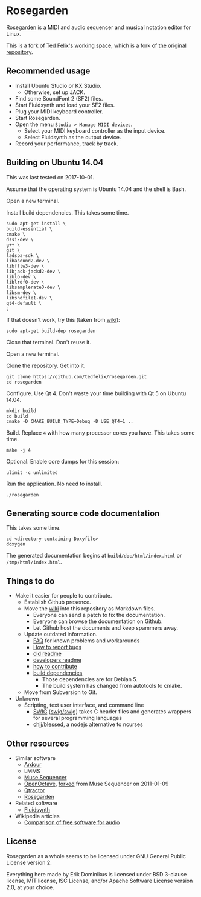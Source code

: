 # Rosegarden

[Rosegarden](http://www.rosegardenmusic.com/) is a MIDI and audio sequencer and musical notation editor for Linux.

This is a fork of [Ted Felix's working space](https://github.com/tedfelix/rosegarden),
which is a fork of [the original repository](https://sourceforge.net/projects/rosegarden/).

## Recommended usage

- Install Ubuntu Studio or KX Studio.
    - Otherwise, set up JACK.
- Find some SoundFont 2 (SF2) files.
- Start Fluidsynth and load your SF2 files.
- Plug your MIDI keyboard controller.
- Start Rosegarden.
- Open the menu `Studio > Manage MIDI devices`.
    - Select your MIDI keyboard controller as the input device.
    - Select Fluidsynth as the output device.
- Record your performance, track by track.

## Building on Ubuntu 14.04

This was last tested on 2017-10-01.

Assume that the operating system is Ubuntu 14.04 and the shell is Bash.

Open a new terminal.

Install build dependencies.
This takes some time.

```
sudo apt-get install \
build-essential \
cmake \
dssi-dev \
g++ \
git \
ladspa-sdk \
libasound2-dev \
libfftw3-dev \
libjack-jackd2-dev \
liblo-dev \
liblrdf0-dev \
libsamplerate0-dev \
libsm-dev \
libsndfile1-dev \
qt4-default \
;
```

If that doesn't work, try this (taken from [wiki](http://www.rosegardenmusic.com/wiki/development_from_svn)):

```
sudo apt-get build-dep rosegarden
```

Close that terminal.
Don't reuse it.

Open a new terminal.

Clone the repository.
Get into it.

```
git clone https://github.com/tedfelix/rosegarden.git
cd rosegarden
```

Configure.
Use Qt 4.
Don't waste your time building with Qt 5 on Ubuntu 14.04.

```
mkdir build
cd build
cmake -D CMAKE_BUILD_TYPE=Debug -D USE_QT4=1 ..
```

Build.
Replace `4` with how many processor cores you have.
This takes some time.

```
make -j 4
```

Optional:
Enable core dumps for this session:

```
ulimit -c unlimited
```

Run the application.
No need to install.

```
./rosegarden
```

## Generating source code documentation

This takes some time.

```
cd <directory-containing-Doxyfile>
doxygen
```

The generated documentation begins at `build/doc/html/index.html` or `/tmp/html/index.html`.

## Things to do

- Make it easier for people to contribute.
    - Establish Github presence.
    - Move the [wiki](http://www.rosegardenmusic.com/wiki/) into this repository as Markdown files.
        - Everyone can send a patch to fix the documentation.
        - Everyone can browse the documentation on Github.
        - Let Github host the documents and keep spammers away.
    - Update outdated information.
        - [FAQ](http://rosegardenmusic.com/wiki/frequently_asked_questions) for known problems and workarounds
        - [How to report bugs](http://rosegardenmusic.com/tutorials/bug-guidelines.html)
        - [old readme](README)
        - [developers readme](README.DEVELOPERS)
        - [how to contribute](http://www.rosegardenmusic.com/wiki/dev:contributing)
        - [build dependencies](http://www.rosegardenmusic.com/wiki/dev:contributing#prepare_the_build_environment)
            - Those dependencies are for Debian 5.
            - The build system has changed from autotools to cmake.
    - Move from Subversion to Git.
- Unknown
    - Scripting, text user interface, and command line
        - [SWIG](http://www.swig.org/) ([swig/swig](https://github.com/swig/swig)) takes C header files and generates wrappers for several programming languages
        - [chjj/blessed](https://github.com/chjj/blessed), a nodejs alternative to ncurses

## Other resources

- Similar software
    - [Ardour](https://github.com/Ardour/ardour)
    - LMMS
    - [Muse Sequencer](http://muse-sequencer.org/)
    - [OpenOctave](https://github.com/ccherrett/oom), [forked](http://www.openoctave.org/about) from Muse Sequencer on 2011-01-09
    - [Qtractor](https://qtractor.sourceforge.io/)
    - [Rosegarden](http://www.rosegardenmusic.com/)
- Related software
    - [Fluidsynth](https://github.com/FluidSynth/fluidsynth)
- Wikipedia articles
    - [Comparison of free software for audio](https://en.wikipedia.org/wiki/Comparison_of_free_software_for_audio)

## License

Rosegarden as a whole seems to be licensed under GNU General Public License version 2.

Everything here made by Erik Dominikus is licensed under
BSD 3-clause license, MIT license, ISC License,
and/or Apache Software License version 2.0,
at your choice.
